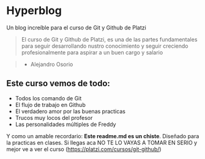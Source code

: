 # Hyperblog 
Un blog increíble para el curso de Git y Github de Platzi
> El curso de Git y Github de Platzi, es una de las partes fundamentales para seguir desarrollando nustro conocimiento y seguir creciendo profesionalmente para aspirar a un buen cargo y salario 

> - Alejandro Osorio

## Este curso vemos de todo:
* Todos los comando de Git
* El flujo de trabajo en Github
* El verdadero amor por las buenas practicas
* Trucos muy locos del profesor
* Las personalidades múltiples de Freddy

Y como un amable recordario: **Este readme.md es un chiste**. Diseñado para la practicas en clases. Si llegas aca NO TE LO VAYAS A TOMAR EN SERIO y mejor ve a ver el curso (https://platzi.com/cursos/git-github/)
